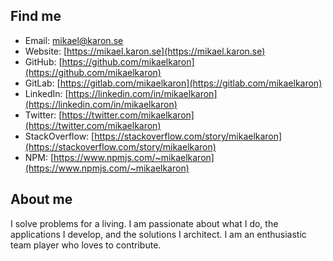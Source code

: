 ## Find me

- Email: [mikael@karon.se](mailto:mikael@karon.se)
- Website: [https://mikael.karon.se](https://mikael.karon.se)
- GitHub: [https://github.com/mikaelkaron](https://github.com/mikaelkaron)
- GitLab: [https://gitlab.com/mikaelkaron](https://gitlab.com/mikaelkaron)
- LinkedIn: [https://linkedin.com/in/mikaelkaron](https://linkedin.com/in/mikaelkaron)
- Twitter: [https://twitter.com/mikaelkaron](https://twitter.com/mikaelkaron)
- StackOverflow: [https://stackoverflow.com/story/mikaelkaron](https://stackoverflow.com/story/mikaelkaron)
- NPM: [https://www.npmjs.com/~mikaelkaron](https://www.npmjs.com/~mikaelkaron)

## About me

I solve problems for a living. I am passionate about what I do, the applications I develop, and the solutions I architect. I am an enthusiastic team player who loves to contribute.

